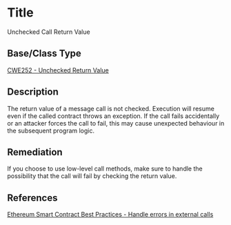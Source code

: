 # Title 
Unchecked Call Return Value

## Base/Class Type
[CWE252 - Unchecked Return Value](https://cwe.mitre.org/data/definitions/252.html)

## Description 
The return value of a message call is not checked. Execution will resume even if the called contract throws an exception. If the call fails accidentally or an attacker forces the call to fail, this may cause unexpected behaviour in the subsequent program logic.

## Remediation
If you choose to use low-level call methods, make sure to handle the possibility that the call will fail by checking the return value.

## References 
[Ethereum Smart Contract Best Practices - Handle errors in external calls](https://consensys.github.io/smart-contract-best-practices/recommendations/#handle-errors-in-external-calls)
